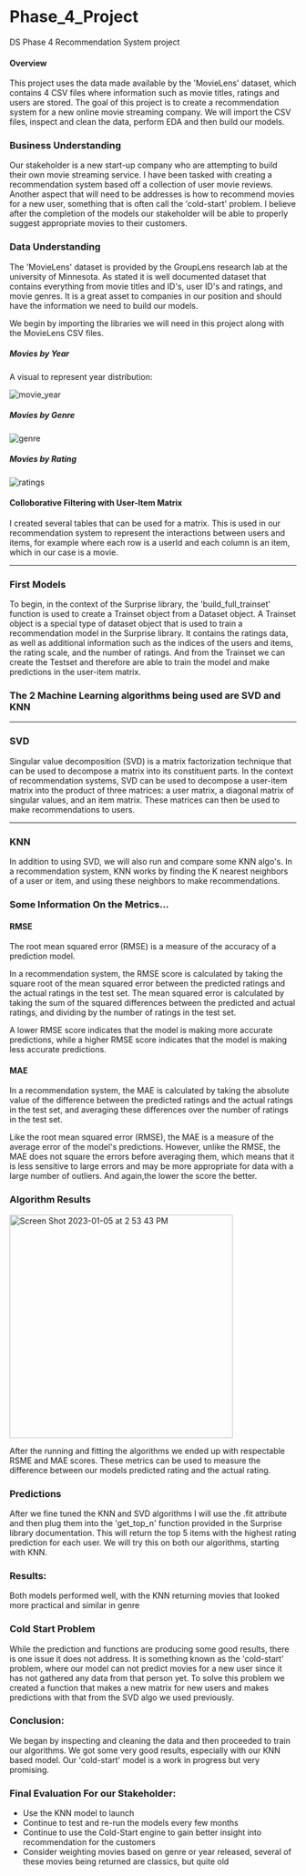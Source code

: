 # Phase_4_Project
DS Phase 4 Recommendation System project
#### Overview

This project uses the data made available by the 'MovieLens' dataset, which contains 4 CSV files where information such as movie titles, ratings and users are stored. The goal of this project is to create a recommendation system for a new online movie streaming company. We will import the CSV files, inspect and clean the data, perform EDA and then build our models. 
### Business Understanding

Our stakeholder is a new start-up company who are attempting to build their own movie streaming service. I have been tasked with creating a recommendation system based off a collection of user movie reviews. Another aspect that will need to be addresses is how to recommend movies for a new user, something that is often call the 'cold-start' problem. 
I believe after the completion of the models our stakeholder will be able to properly suggest appropriate movies to their customers.


### Data Understanding
The 'MovieLens' dataset is provided by the GroupLens research lab at the university of Minnesota. As stated it is well documented dataset that contains everything from movie titles and ID's, user ID's and ratings, and movie genres. It is a great asset to companies in our position and should have the information we need to build our models. 

We begin by importing the libraries we will need in this project along with the MovieLens CSV files.

##### Movies by Year
A visual to represent year distribution:

![movie_year](https://user-images.githubusercontent.com/93612651/210814334-261a92ac-d927-4262-a0ff-3ff8e9272195.png)


##### Movies by Genre
![genre](https://user-images.githubusercontent.com/93612651/210814685-e90e96a8-93ce-4616-b134-903caaffbbb1.png)


##### Movies by Rating

![ratings](https://user-images.githubusercontent.com/93612651/210814789-1b67f96c-4e17-467e-8094-f23c04f805eb.png)




#### Colloborative Filtering with User-Item Matrix
I created several tables that can be used for a matrix. This is used in our recommendation system to represent the interactions between users and items, for example where each row is a userId and each column is an item, which in our case is a movie. 


****

### First Models

To begin, in the context of the Surprise library, the 'build_full_trainset' function is used to create a Trainset object from a Dataset object. A Trainset object is a special type of dataset object that is used to train a recommendation model in the Surprise library. It contains the ratings data, as well as additional information such as the indices of the users and items, the rating scale, and the number of ratings. And from the Trainset we can create the Testset and therefore are able to train the model and make predictions in the user-item matrix.

### The 2 Machine Learning algorithms being used are SVD and KNN

***
### SVD

Singular value decomposition (SVD) is a matrix factorization technique that can be used to decompose a matrix into its constituent parts. In the context of recommendation systems, SVD can be used to decompose a user-item matrix into the product of three matrices: a user matrix, a diagonal matrix of singular values, and an item matrix. These matrices can then be used to make recommendations to users.

***
### KNN
In addition to using SVD, we will also run and compare some KNN algo's.  In a recommendation system, KNN works by finding the K nearest neighbors of a user or item, and using these neighbors to make recommendations.

### Some Information On the Metrics...
#### RMSE
The root mean squared error (RMSE) is a measure of the accuracy of a prediction model. 

In a recommendation system, the RMSE score is calculated by taking the square root of the mean squared error between the predicted ratings and the actual ratings in the test set. The mean squared error is calculated by taking the sum of the squared differences between the predicted and actual ratings, and dividing by the number of ratings in the test set.

A lower RMSE score indicates that the model is making more accurate predictions, while a higher RMSE score indicates that the model is making less accurate predictions.

#### MAE

In a recommendation system, the MAE is calculated by taking the absolute value of the difference between the predicted ratings and the actual ratings in the test set, and averaging these differences over the number of ratings in the test set.

Like the root mean squared error (RMSE), the MAE is a measure of the average error of the model's predictions. However, unlike the RMSE, the MAE does not square the errors before averaging them, which means that it is less sensitive to large errors and may be more appropriate for data with a large number of outliers. And again,the lower the score the better.


### Algorithm Results

<img width="392" alt="Screen Shot 2023-01-05 at 2 53 43 PM" src="https://user-images.githubusercontent.com/93612651/210878059-f1fbfe35-1f1c-4171-8c8b-47cc3c1f1a08.png">


After the running and fitting the algorithms we ended up with respectable RSME and MAE scores. These metrics can be used to measure the difference between our models predicted rating and the actual rating.


### Predictions 
After we fine tuned the KNN and SVD algorithms I will use the .fit attribute and then plug them into the 'get_top_n' function provided in the Surprise library documentation. This will return the top 5 items with the highest rating prediction for each user. We will try this on both our algorithms, starting with KNN.

### Results:

Both models performed well, with the KNN returning movies that looked more practical and similar in genre

### Cold Start Problem

While the prediction and functions are producing some good results, there is one issue it does not address. It is something known as the 'cold-start' problem, where our model can not predict movies for a new user since it has not gathered any data from that person yet. 
To solve this problem we created a function that makes a new matrix for new users and makes predictions with that from the SVD algo we used previously.

### Conclusion:

We began by inspecting and cleaning the data and then proceeded to train our algorithms.
We got some very good results, especially with our KNN based model. Our 'cold-start' model is a work in progress but very promising. 

### Final Evaluation For our Stakeholder:

-  Use the KNN model to launch
-  Continue to test and re-run the models every few months
-  Continue to use the Cold-Start engine to gain better insight into recommendation for the customers
- Consider weighting movies based on genre or year released, several of these movies being returned are classics, but quite old
